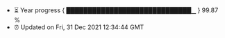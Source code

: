 - ⏳ Year progress { █████████████████████████████▁ } 99.87 %
- ⏰ Updated on Fri, 31 Dec 2021 12:34:44 GMT

